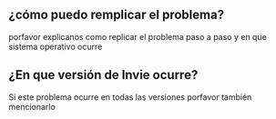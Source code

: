 ## ¿cómo puedo remplicar el problema?
porfavor explicanos como replicar el problema paso a paso y en que sistema operativo ocurre
## ¿En que versión de Invie ocurre?
Si este problema ocurre en todas las versiones porfavor también mencionarlo

